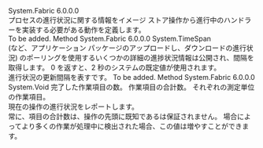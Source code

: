 <Type Name="IImageStoreProgressHandler" FullName="System.Fabric.IImageStoreProgressHandler">
  <TypeSignature Language="C#" Value="public interface IImageStoreProgressHandler" />
  <TypeSignature Language="ILAsm" Value=".class public interface auto ansi abstract IImageStoreProgressHandler" />
  <TypeSignature Language="DocId" Value="T:System.Fabric.IImageStoreProgressHandler" />
  <TypeSignature Language="VB.NET" Value="Public Interface IImageStoreProgressHandler" />
  <TypeSignature Language="F#" Value="type IImageStoreProgressHandler = interface" />
  <AssemblyInfo>
    <AssemblyName>System.Fabric</AssemblyName>
    <AssemblyVersion>6.0.0.0</AssemblyVersion>
  </AssemblyInfo>
  <Interfaces />
  <Docs>
    <summary>
      <para>プロセスの進行状況に関する情報をイメージ ストア操作から進行中のハンドラーを実装する必要がある動作を定義します。</para>
    </summary>
    <remarks>To be added.</remarks>
  </Docs>
  <Members>
    <Member MemberName="GetUpdateInterval">
      <MemberSignature Language="C#" Value="public TimeSpan GetUpdateInterval ();" />
      <MemberSignature Language="ILAsm" Value=".method public hidebysig newslot virtual instance valuetype System.TimeSpan GetUpdateInterval() cil managed" />
      <MemberSignature Language="DocId" Value="M:System.Fabric.IImageStoreProgressHandler.GetUpdateInterval" />
      <MemberSignature Language="VB.NET" Value="Public Function GetUpdateInterval () As TimeSpan" />
      <MemberSignature Language="F#" Value="abstract member GetUpdateInterval : unit -&gt; TimeSpan" Usage="iImageStoreProgressHandler.GetUpdateInterval " />
      <MemberType>Method</MemberType>
      <AssemblyInfo>
        <AssemblyName>System.Fabric</AssemblyName>
        <AssemblyVersion>6.0.0.0</AssemblyVersion>
      </AssemblyInfo>
      <ReturnValue>
        <ReturnType>System.TimeSpan</ReturnType>
      </ReturnValue>
      <Parameters />
      <Docs>
        <summary>
          <para>(など、アプリケーション パッケージのアップロードし、ダウンロードの進行状況) のポーリングを使用するいくつかの詳細の進捗状況情報は公開され、間隔を取得します。 0 を返すと、2 秒のシステムの既定値が使用されます。</para>
        </summary>
        <returns>
          <para><see cref="T:System.TimeSpan" />進行状況の更新間隔を表すです。</para>
        </returns>
        <remarks>To be added.</remarks>
      </Docs>
    </Member>
    <Member MemberName="UpdateProgress">
      <MemberSignature Language="C#" Value="public void UpdateProgress (long completedItems, long totalItems, System.Fabric.ProgressUnitType itemType);" />
      <MemberSignature Language="ILAsm" Value=".method public hidebysig newslot virtual instance void UpdateProgress(int64 completedItems, int64 totalItems, valuetype System.Fabric.ProgressUnitType itemType) cil managed" />
      <MemberSignature Language="DocId" Value="M:System.Fabric.IImageStoreProgressHandler.UpdateProgress(System.Int64,System.Int64,System.Fabric.ProgressUnitType)" />
      <MemberSignature Language="VB.NET" Value="Public Sub UpdateProgress (completedItems As Long, totalItems As Long, itemType As ProgressUnitType)" />
      <MemberSignature Language="F#" Value="abstract member UpdateProgress : int64 * int64 * System.Fabric.ProgressUnitType -&gt; unit" Usage="iImageStoreProgressHandler.UpdateProgress (completedItems, totalItems, itemType)" />
      <MemberType>Method</MemberType>
      <AssemblyInfo>
        <AssemblyName>System.Fabric</AssemblyName>
        <AssemblyVersion>6.0.0.0</AssemblyVersion>
      </AssemblyInfo>
      <ReturnValue>
        <ReturnType>System.Void</ReturnType>
      </ReturnValue>
      <Parameters>
        <Parameter Name="completedItems" Type="System.Int64" />
        <Parameter Name="totalItems" Type="System.Int64" />
        <Parameter Name="itemType" Type="System.Fabric.ProgressUnitType" />
      </Parameters>
      <Docs>
        <param name="completedItems">完了した作業項目の数。</param>
        <param name="totalItems">作業項目の合計数。</param>
        <param name="itemType">それぞれの測定単位の作業項目。</param>
        <summary>
          <para>現在の操作の進行状況をレポートします。</para>
        </summary>
        <remarks>常に、項目の合計数は、操作の先頭に既知であるは保証されません。 場合によってより多くの作業が処理中に検出された場合、この値は増やすことができます。</remarks>
      </Docs>
    </Member>
  </Members>
</Type>